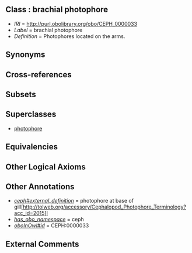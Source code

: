 
## Class : brachial photophore

 * *IRI* = http://purl.obolibrary.org/obo/CEPH_0000033
 * *Label* = brachial photophore
 * *Definition* = Photophores located on the arms.

## Synonyms


## Cross-references


## Subsets


## Superclasses

 * [photophore](../../CEPH/98/CEPH_0000198.md)

## Equivalencies


## Other Logical Axioms


## Other Annotations

 * *[ceph#external_definition](../../ceph#external/on/ceph#external_definition.md)* = photophore at base of gill[http://tolweb.org/accessory/Cephalopod_Photophore_Terminology?acc_id=2015]l
 * *[has_obo_namespace](../../ce/oboInOwl#hasOBONamespace.md)* = ceph
 * *[oboInOwl#id](../../id/oboInOwl#id.md)* = CEPH:0000033

## External Comments

